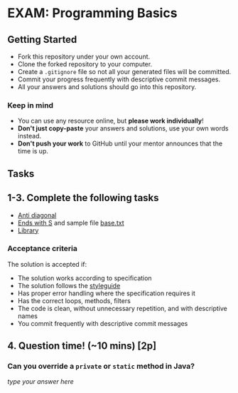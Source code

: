 # EXAM: Programming Basics

## Getting Started

- Fork this repository under your own account.
- Clone the forked repository to your computer.
- Create a `.gitignore` file so not all your generated files will be committed.
- Commit your progress frequently with descriptive commit messages.
- All your answers and solutions should go into this repository.

### Keep in mind

- You can use any resource online, but **please work individually**!
- **Don't just copy-paste** your answers and solutions, use your own words instead.
- **Don't push your work** to GitHub until your mentor announces that the time is up.

## Tasks

## 1-3. Complete the following tasks

 -  [Anti diagonal](anti-diagonal/AntiDiagonal.java)
 -  [Ends with S](ends-with-s/EndsWithS.java) and sample file [base.txt](ends-with-s/base.txt)
 -  [Library](library/library.ts)

### Acceptance criteria

The solution is accepted if:

- The solution works according to specification
- The solution follows the [styleguide](https://github.com/green-fox-academy/teaching-materials/blob/master/styleguide/java.md)
- Has proper error handling where the specification requires it
- Has the correct loops, methods, filters
- The code is clean, without unnecessary repetition, and with descriptive names
- You commit frequently with descriptive commit messages

## 4. Question time! (~10 mins) [2p]

### Can you override a `private` or `static` method in Java?

*type your answer here*
